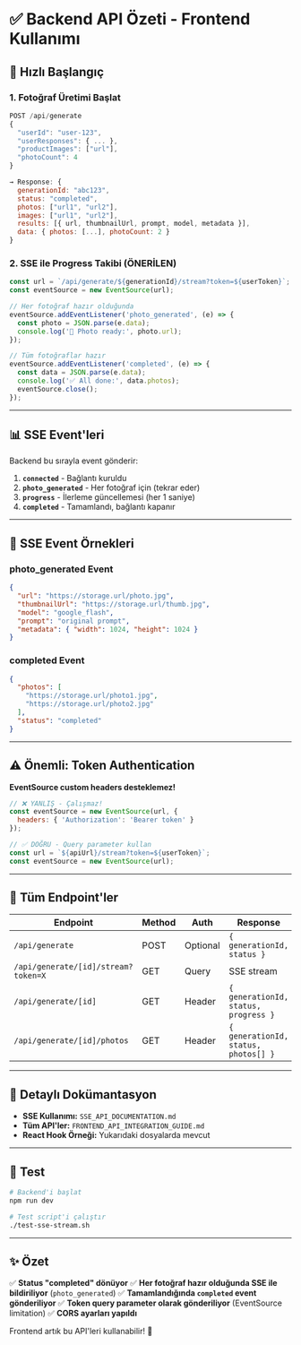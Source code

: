 # ✅ Backend API Özeti - Frontend Kullanımı

## 🚀 Hızlı Başlangıç

### 1. Fotoğraf Üretimi Başlat
```javascript
POST /api/generate
{
  "userId": "user-123",
  "userResponses": { ... },
  "productImages": ["url"],
  "photoCount": 4
}

→ Response: { 
  generationId: "abc123", 
  status: "completed",
  photos: ["url1", "url2"],
  images: ["url1", "url2"],
  results: [{ url, thumbnailUrl, prompt, model, metadata }],
  data: { photos: [...], photoCount: 2 }
}
```

### 2. SSE ile Progress Takibi (ÖNERİLEN)
```javascript
const url = `/api/generate/${generationId}/stream?token=${userToken}`;
const eventSource = new EventSource(url);

// Her fotoğraf hazır olduğunda
eventSource.addEventListener('photo_generated', (e) => {
  const photo = JSON.parse(e.data);
  console.log('📸 Photo ready:', photo.url);
});

// Tüm fotoğraflar hazır
eventSource.addEventListener('completed', (e) => {
  const data = JSON.parse(e.data);
  console.log('✅ All done:', data.photos);
  eventSource.close();
});
```

---

## 📊 SSE Event'leri

Backend bu sırayla event gönderir:

1. **`connected`** - Bağlantı kuruldu
2. **`photo_generated`** - Her fotoğraf için (tekrar eder)
3. **`progress`** - İlerleme güncellemesi (her 1 saniye)
4. **`completed`** - Tamamlandı, bağlantı kapanır

---

## 📝 SSE Event Örnekleri

### photo_generated Event
```json
{
  "url": "https://storage.url/photo.jpg",
  "thumbnailUrl": "https://storage.url/thumb.jpg",
  "model": "google_flash",
  "prompt": "original prompt",
  "metadata": { "width": 1024, "height": 1024 }
}
```

### completed Event
```json
{
  "photos": [
    "https://storage.url/photo1.jpg",
    "https://storage.url/photo2.jpg"
  ],
  "status": "completed"
}
```

---

## ⚠️ Önemli: Token Authentication

**EventSource custom headers desteklemez!**

```javascript
// ❌ YANLIŞ - Çalışmaz!
const eventSource = new EventSource(url, {
  headers: { 'Authorization': 'Bearer token' }
});

// ✅ DOĞRU - Query parameter kullan
const url = `${apiUrl}/stream?token=${userToken}`;
const eventSource = new EventSource(url);
```

---

## 🔗 Tüm Endpoint'ler

| Endpoint | Method | Auth | Response |
|----------|--------|------|----------|
| `/api/generate` | POST | Optional | `{ generationId, status }` |
| `/api/generate/[id]/stream?token=X` | GET | Query | SSE stream |
| `/api/generate/[id]` | GET | Header | `{ generationId, status, progress }` |
| `/api/generate/[id]/photos` | GET | Header | `{ generationId, status, photos[] }` |

---

## 📖 Detaylı Dokümantasyon

- **SSE Kullanımı:** `SSE_API_DOCUMENTATION.md`
- **Tüm API'ler:** `FRONTEND_API_INTEGRATION_GUIDE.md`
- **React Hook Örneği:** Yukarıdaki dosyalarda mevcut

---

## 🧪 Test

```bash
# Backend'i başlat
npm run dev

# Test script'i çalıştır
./test-sse-stream.sh
```

---

## ✨ Özet

✅ **Status "completed" dönüyor**
✅ **Her fotoğraf hazır olduğunda SSE ile bildiriliyor** (`photo_generated`)
✅ **Tamamlandığında `completed` event gönderiliyor**
✅ **Token query parameter olarak gönderiliyor** (EventSource limitation)
✅ **CORS ayarları yapıldı**

Frontend artık bu API'leri kullanabilir! 🎉
